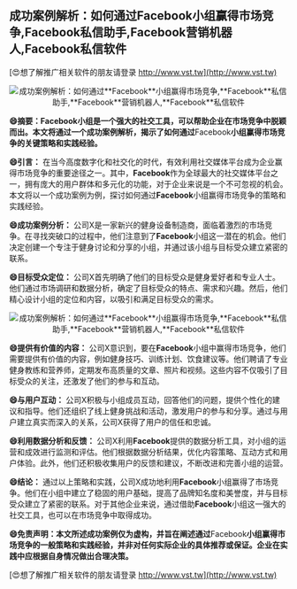 ## **成功案例解析：如何通过**Facebook**小组赢得市场竞争,**Facebook**私信助手,**Facebook**营销机器人,**Facebook**私信软件**

[😍想了解推广相关软件的朋友请登录 http://www.vst.tw](http://www.vst.tw)

 <center><img src="https://vst.tw/MP4/tuiguang/png/5.png" alt="成功案例解析：如何通过**Facebook**小组赢得市场竞争,**Facebook**私信助手,**Facebook**营销机器人,**Facebook**私信软件"></center>

**😄摘要：**Facebook**小组是一个强大的社交工具，可以帮助企业在市场竞争中脱颖而出。本文将通过一个成功案例解析，揭示了如何通过**Facebook**小组赢得市场竞争的关键策略和实践经验。**

**😄引言：**
在当今高度数字化和社交化的时代，有效利用社交媒体平台成为企业赢得市场竞争的重要途径之一。其中，**Facebook**作为全球最大的社交媒体平台之一，拥有庞大的用户群体和多元化的功能，对于企业来说是一个不可忽视的机会。本文将以一个成功案例为例，探讨如何通过**Facebook**小组赢得市场竞争的策略和实践经验。

**😄成功案例分析：**
公司X是一家新兴的健身设备制造商，面临着激烈的市场竞争。在寻找突破口的过程中，他们注意到了**Facebook**小组这一潜在的机会。他们决定创建一个专注于健身讨论和分享的小组，并通过该小组与目标受众建立紧密的联系。

**😄目标受众定位：**
公司X首先明确了他们的目标受众是健身爱好者和专业人士。他们通过市场调研和数据分析，确定了目标受众的特点、需求和兴趣。然后，他们精心设计小组的定位和内容，以吸引和满足目标受众的需求。

 <center><img src="https://vst.tw/MP4/tuiguang/png/6.png" alt="成功案例解析：如何通过**Facebook**小组赢得市场竞争,**Facebook**私信助手,**Facebook**营销机器人,**Facebook**私信软件"></center>

**😄提供有价值的内容：**
公司X意识到，要在**Facebook**小组中赢得市场竞争，他们需要提供有价值的内容，例如健身技巧、训练计划、饮食建议等。他们聘请了专业健身教练和营养师，定期发布高质量的文章、照片和视频。这些内容不仅吸引了目标受众的关注，还激发了他们的参与和互动。

**😄与用户互动：**
公司X积极与小组成员互动，回答他们的问题，提供个性化的建议和指导。他们还组织了线上健身挑战和活动，激发用户的参与和分享。通过与用户建立真实而深入的关系，公司X获得了用户的信任和忠诚。

**😄利用数据分析和反馈：**
公司X利用**Facebook**提供的数据分析工具，对小组的运营和成效进行监测和评估。他们根据数据分析结果，优化内容策略、互动方式和用户体验。此外，他们还积极收集用户的反馈和建议，不断改进和完善小组的运营。

**😄结论：**
通过以上策略和实践，公司X成功地利用**Facebook**小组赢得了市场竞争。他们在小组中建立了稳固的用户基础，提高了品牌知名度和美誉度，并与目标受众建立了紧密的联系。对于其他企业来说，通过借助**Facebook**小组这一强大的社交工具，也可以在市场竞争中取得成功。

**😄免责声明：本文所述成功案例仅为虚构，并旨在阐述通过**Facebook**小组赢得市场竞争的一般策略和实践经验，并非对任何实际企业的具体推荐或保证。企业在实践中应根据自身情况做出合理决策。**

[😍想了解推广相关软件的朋友请登录 http://www.vst.tw](http://www.vst.tw)



